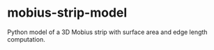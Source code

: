 # mobius-strip-model
Python model of a 3D Mobius strip with surface area and edge length computation.
